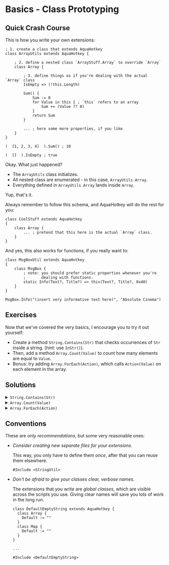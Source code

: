 # Basics - Class Prototyping

## Quick Crash Course

This is how you write your own extensions:

```ahk
; 1. create a class that extends AquaHotkey
class ArrayUtils extends AquaHotkey {

    ; 2. define a nested class `ArrayStuff.Array` to override `Array`
    class Array {

        ; 3. define things as if you're dealing with the actual `Array` class
        IsEmpty => (!this.Length)

        Sum() {
            Sum := 0
            for Value in this { ; `this` refers to an array
                Sum += (Value ?? 0)
            }
            return Sum
        }
        
        ... ; here some more properties, if you like
    }
}

(  [1, 2, 3, 4]  ).Sum() ; 10

(  []  ).IsEmpty ; true
```

Okay. What just happened?

- The `ArrayUtils` class initializes.
- All nested class are enumerated - in this case, `ArrayUtils.Array`.
- Everything defined in `ArrayUtils.Array` lands inside `Array`.

Yup, that's it.

Always remember to follow this schema, and AquaHotkey will do the rest for you:

```ahk
class CoolStuff extends AquaHotkey
{
    class Array {
        ... ; pretend that this here is the actual `Array` class.
    }
}
```

And yes, this also works for functions, if you really want to:

```ahk
class MsgBoxUtil extends AquaHotkey
{
    class MsgBox {
        ; note: you should prefer static properties whenever you're
        ;       dealing with functions.
        static Info(Text?, Title?) => this(Text?, Title?, 0x40)
    }
}

MsgBox.Info("(insert very informative text here)", "Absolute Cinema")
```

## Exercises

Now that we've covered the very basics, I encourage you to try it out yourself:

- Create a method `String.Contains(Str)` that checks occurrences of
  `Str` inside a string. (hint: use `InStr()`).
- Then, add a method `Array.Count(Value)` to count how many elements
  are equal to `Value`.
- Bonus: try adding `Array.ForEach(Action)`, which calls `Action(Value)`
  on each element in the array.

## Solutions

<details>
  <summary><code>String.Contains(Str)</code></summary>
  <pre>
  class StringContains extends AquaHotkey
  {
      class String {
          Contains(Pattern) => InStr(this, Pattern)
      }
  }
  </pre>
</details>

<details>
  <summary><code>Array.Count(Value)</code></summary>
  <pre>
  class ArrayCount extends AquaHotkey
  {
      class Array {
          Count(Value) {
              Total := 0
              for Value in this {
                  if (Value == Total) {
                      Total++
                  }
              }
              return Total
          }
      }
  }
  </pre>
  </details>

<details>
  <summary><code>Array.ForEach(Action)</code></summary>
  <pre>
  class ArrayForEach extends AquaHotkey
  {
      class Array {
          ForEach(Action) {
              GetMethod(Action)
              for Value in this {
                  Action(Value?)
              }
              return this
          }
      }
  }
  </pre>
</details>

## Conventions

These are only *recommendations*, but some very reasonable ones:

- *Consider creating new separate files for your extensions.*

  This way, you only have to define them *once*, after that you
  can reuse them elsewhere.

  ```ahk
  #Include <StringUtil>
  ```

- *Don't be afraid to give your classes clear, verbose names.*

  The extensions that you write are *global classes*, which are visible
  across the scripts you use. Giving clear names will save you lots
  of work in the long run.

  ```ahk
  class DefaultEmptyString extends AquaHotkey {
    class Array {
      Default := ""
    }
    class Map {
      Default := ""
    }
  }

  ...

  #Include <DefaultEmptyString>
  ```

